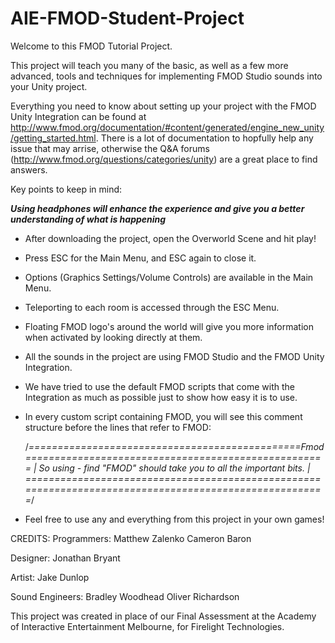 # AIE-FMOD-Student-Project

Welcome to this FMOD Tutorial Project.

This project will teach you many of the basic, as well as a few more advanced, tools and techniques for implementing FMOD Studio 
sounds into your Unity project.
 
Everything you need to know about setting up your project with the FMOD Unity Integration can be found at 
http://www.fmod.org/documentation/#content/generated/engine_new_unity/getting_started.html.
There is a lot of documentation to hopfully help any issue that may arrise, otherwise the Q&A forums 
(http://www.fmod.org/questions/categories/unity) are a great place to find answers.


Key points to keep in mind:

***Using headphones will enhance the experience and give you a better understanding of what is happening***

- After downloading the project, open the Overworld Scene and hit play!

- Press ESC for the Main Menu, and ESC again to close it.

- Options (Graphics Settings/Volume Controls) are available in the Main Menu.

- Teleporting to each room is accessed through the ESC Menu.

- Floating FMOD logo's around the world will give you more information when activated by looking directly at them.

- All the sounds in the project are using FMOD Studio and the FMOD Unity Integration.

- We have tried to use the default FMOD scripts that come with the Integration as much as possible just to show how easy it is to use.

- In every custom script containing FMOD, you will see this comment structure before the lines that refer to FMOD:

  /*===============================================Fmod====================================================
  |                     So using - find "FMOD" should take you to all the important bits.                 |
  =======================================================================================================*/

- Feel free to use any and everything from this project in your own games!



CREDITS:
Programmers:
    Matthew Zalenko
    Cameron Baron

Designer:
    Jonathan Bryant

Artist:
    Jake Dunlop

Sound Engineers:
    Bradley Woodhead
    Oliver Richardson

This project was created in place of our Final Assessment at the Academy of Interactive Entertainment Melbourne, for Firelight Technologies.
